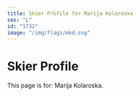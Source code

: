 ```yaml
---
title: Skier Profile for Marija Kolaroska
sex: "L"
id: "1732"
image: "/img/flags/mkd.svg" 
---
```


# Skier Profile

This page is for: Marija Kolaroska.
    